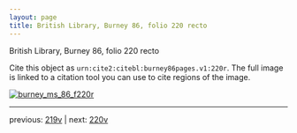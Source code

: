 ```yaml
---
layout: page
title: British Library, Burney 86, folio 220 recto
---
```


British Library, Burney 86, folio 220 recto

Cite this object as `urn:cite2:citebl:burney86pages.v1:220r`.  The full image is linked to a citation tool you can use to cite regions of the image.

[![burney_ms_86_f220r](http://www.homermultitext.org/iipsrv?IIIF=/project/homer/pyramidal/deepzoom/citebl/burney86imgs/v1/burney_ms_86_f220r.tif/full/800,/0/default.jpg)](http://www.homermultitext.org/ict2/?urn=urn:cite2:citebl:burney86imgs.v1:burney_ms_86_f220r) 

---

previous:  [219v](../219v/) | next: [220v](../220v/)